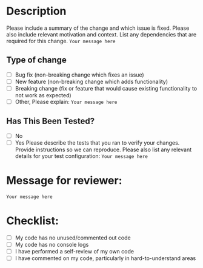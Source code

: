 # Description
Please include a summary of the change and which issue is fixed. Please also include relevant motivation and context. List any dependencies that are required for this change.
`Your message here`

## Type of change

- [ ] Bug fix (non-breaking change which fixes an issue)
- [ ] New feature (non-breaking change which adds functionality)
- [ ] Breaking change (fix or feature that would cause existing functionality to not work as expected)
- [ ] Other, Please explain:
`Your message here`

## Has This Been Tested?

- [ ] No
- [ ] Yes
Please describe the tests that you ran to verify your changes. Provide instructions so we can reproduce. Please also list any relevant details for your test configuration:
`Your message here`

# Message for reviewer:
`Your message here`

# Checklist:
- [ ] My code has no unused/commented out code
- [ ] My code has no console logs
- [ ] I have performed a self-review of my own code
- [ ] I have commented on my code, particularly in hard-to-understand areas
